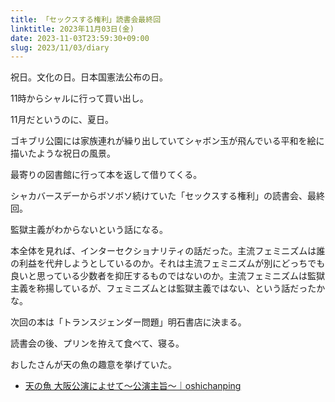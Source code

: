 ```yaml
---
title: 「セックスする権利」読書会最終回
linktitle: 2023年11月03日(金)
date: 2023-11-03T23:59:30+09:00
slug: 2023/11/03/diary
---
```


祝日。文化の日。日本国憲法公布の日。

11時からシャルに行って買い出し。

11月だというのに、夏日。

ゴキブリ公園には家族連れが繰り出していてシャボン玉が飛んでいる平和を絵に描いたような祝日の風景。

最寄りの図書館に行って本を返して借りてくる。

シャカバースデーからボソボソ続けていた「セックスする権利」の読書会、最終回。

監獄主義がわからないという話になる。

本全体を見れば、インターセクショナリティの話だった。主流フェミニズムは誰の利益を代弁しようとしているのか。それは主流フェミニズムが別にどっちでも良いと思っている少数者を抑圧するものではないのか。主流フェミニズムは監獄主義を称揚しているが、フェミニズムとは監獄主義ではない、という話だったかな。

次回の本は「トランスジェンダー問題」明石書店に決まる。

読書会の後、プリンを拵えて食べて、寝る。

おしたさんが天の魚の趣意を挙げていた。

- [天の魚 大阪公演によせて～公演主旨～｜oshichanping](https://note.com/futonseijin/n/n68357ede2a2a)